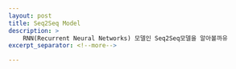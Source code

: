 ```yaml
---
layout: post
title: Seq2Seq Model
description: >
    RNN(Recurrent Neural Networks) 모델인 Seq2Seq모델을 알아볼까유
excerpt_separator: <!--more-->

---
```


<!--more-->

